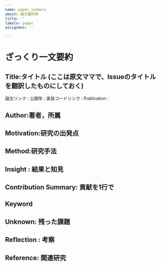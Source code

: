 ```yaml
---
name: paper_summary
about: 論文要約用
title: ''
labels: paper
assignees: ''

---
```


# ざっくり一文要約　

## Title:タイトル (ここは原文ママで、Issueのタイトルを翻訳したものにしておく)
論文リンク : 
公開年 : 
実装コードリンク : 
Publication : 

## Author:著者，所属

## Motivation:研究の出発点

## Method:研究手法

## Insight : 結果と知見

## Contribution Summary: 貢献を1行で

## Keyword

## Unknown: 残った課題

## Reflection : 考察

## Reference: 関連研究
